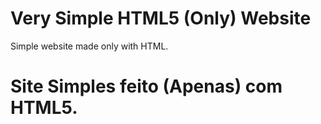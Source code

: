 # Very Simple HTML5 (Only) Website
Simple website made only with HTML.

# Site Simples feito (Apenas) com HTML5.
